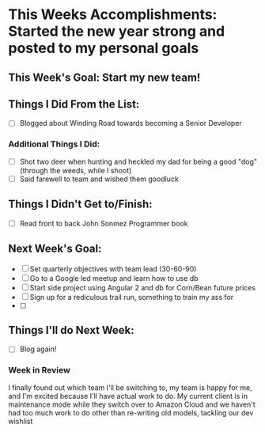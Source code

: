 # This Weeks Accomplishments: Started the new year strong and posted to my personal goals
## This Week's Goal: Start my new team!

## Things I Did From the List:
- [ ] Blogged about Winding Road towards becoming a Senior Developer

### Additional Things I Did:
- [ ] Shot two deer when hunting and heckled my dad for being a good "dog" (through the weeds, while I shoot)
- [ ] Said farewell to team and wished them goodluck

## Things I Didn't Get to/Finish:
- [ ] Read front to back John Sonmez Programmer book

## Next Week's Goal: 
- [ ] Set quarterly objectives with team lead (30-60-90)
- [ ] Go to a Google led meetup and learn how to use db
- [ ] Start side project using Angular 2 and db for Corn/Bean future prices
- [ ] Sign up for a rediculous trail run, something to train my ass for
- [ ] 

## Things I'll do Next Week:
- [ ] Blog again!


### Week in Review
I finally found out which team I'll be switching to, my team is happy for me, and I'm excited because I'll have actual work to do. My current client is in maintenance mode while they switch over to Amazon Cloud and we haven't had too much work to do other than re-writing old models, tackling our dev wishlist